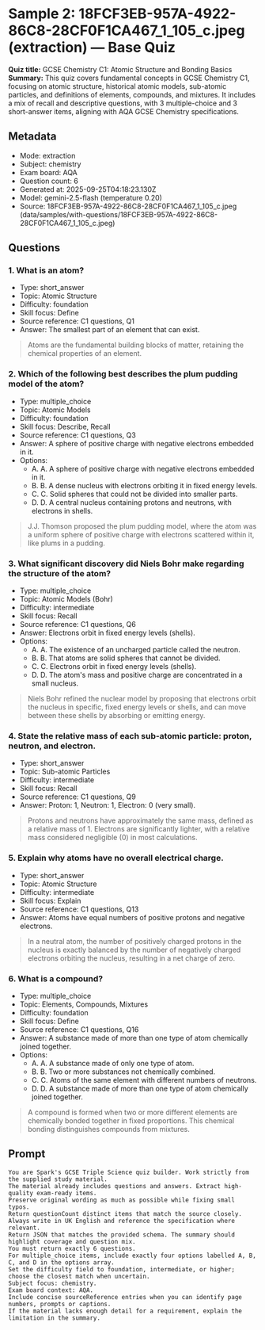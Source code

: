 # Sample 2: 18FCF3EB-957A-4922-86C8-28CF0F1CA467_1_105_c.jpeg (extraction) — Base Quiz

**Quiz title:** GCSE Chemistry C1: Atomic Structure and Bonding Basics
**Summary:** This quiz covers fundamental concepts in GCSE Chemistry C1, focusing on atomic structure, historical atomic models, sub-atomic particles, and definitions of elements, compounds, and mixtures. It includes a mix of recall and descriptive questions, with 3 multiple-choice and 3 short-answer items, aligning with AQA GCSE Chemistry specifications.

## Metadata

- Mode: extraction
- Subject: chemistry
- Exam board: AQA
- Question count: 6
- Generated at: 2025-09-25T04:18:23.130Z
- Model: gemini-2.5-flash (temperature 0.20)
- Source: 18FCF3EB-957A-4922-86C8-28CF0F1CA467_1_105_c.jpeg (data/samples/with-questions/18FCF3EB-957A-4922-86C8-28CF0F1CA467_1_105_c.jpeg)

## Questions

### 1. What is an atom?

- Type: short_answer
- Topic: Atomic Structure
- Difficulty: foundation
- Skill focus: Define
- Source reference: C1 questions, Q1
- Answer: The smallest part of an element that can exist.

> Atoms are the fundamental building blocks of matter, retaining the chemical properties of an element.

### 2. Which of the following best describes the plum pudding model of the atom?

- Type: multiple_choice
- Topic: Atomic Models
- Difficulty: foundation
- Skill focus: Describe, Recall
- Source reference: C1 questions, Q3
- Answer: A sphere of positive charge with negative electrons embedded in it.
- Options:
  - A. A. A sphere of positive charge with negative electrons embedded in it.
  - B. B. A dense nucleus with electrons orbiting it in fixed energy levels.
  - C. C. Solid spheres that could not be divided into smaller parts.
  - D. D. A central nucleus containing protons and neutrons, with electrons in shells.

> J.J. Thomson proposed the plum pudding model, where the atom was a uniform sphere of positive charge with electrons scattered within it, like plums in a pudding.

### 3. What significant discovery did Niels Bohr make regarding the structure of the atom?

- Type: multiple_choice
- Topic: Atomic Models (Bohr)
- Difficulty: intermediate
- Skill focus: Recall
- Source reference: C1 questions, Q6
- Answer: Electrons orbit in fixed energy levels (shells).
- Options:
  - A. A. The existence of an uncharged particle called the neutron.
  - B. B. That atoms are solid spheres that cannot be divided.
  - C. C. Electrons orbit in fixed energy levels (shells).
  - D. D. The atom's mass and positive charge are concentrated in a small nucleus.

> Niels Bohr refined the nuclear model by proposing that electrons orbit the nucleus in specific, fixed energy levels or shells, and can move between these shells by absorbing or emitting energy.

### 4. State the relative mass of each sub-atomic particle: proton, neutron, and electron.

- Type: short_answer
- Topic: Sub-atomic Particles
- Difficulty: intermediate
- Skill focus: Recall
- Source reference: C1 questions, Q9
- Answer: Proton: 1, Neutron: 1, Electron: 0 (very small).

> Protons and neutrons have approximately the same mass, defined as a relative mass of 1. Electrons are significantly lighter, with a relative mass considered negligible (0) in most calculations.

### 5. Explain why atoms have no overall electrical charge.

- Type: short_answer
- Topic: Atomic Structure
- Difficulty: intermediate
- Skill focus: Explain
- Source reference: C1 questions, Q13
- Answer: Atoms have equal numbers of positive protons and negative electrons.

> In a neutral atom, the number of positively charged protons in the nucleus is exactly balanced by the number of negatively charged electrons orbiting the nucleus, resulting in a net charge of zero.

### 6. What is a compound?

- Type: multiple_choice
- Topic: Elements, Compounds, Mixtures
- Difficulty: foundation
- Skill focus: Define
- Source reference: C1 questions, Q16
- Answer: A substance made of more than one type of atom chemically joined together.
- Options:
  - A. A. A substance made of only one type of atom.
  - B. B. Two or more substances not chemically combined.
  - C. C. Atoms of the same element with different numbers of neutrons.
  - D. D. A substance made of more than one type of atom chemically joined together.

> A compound is formed when two or more different elements are chemically bonded together in fixed proportions. This chemical bonding distinguishes compounds from mixtures.

## Prompt

```
You are Spark's GCSE Triple Science quiz builder. Work strictly from the supplied study material.
The material already includes questions and answers. Extract high-quality exam-ready items.
Preserve original wording as much as possible while fixing small typos.
Return questionCount distinct items that match the source closely.
Always write in UK English and reference the specification where relevant.
Return JSON that matches the provided schema. The summary should highlight coverage and question mix.
You must return exactly 6 questions.
For multiple_choice items, include exactly four options labelled A, B, C, and D in the options array.
Set the difficulty field to foundation, intermediate, or higher; choose the closest match when uncertain.
Subject focus: chemistry.
Exam board context: AQA.
Include concise sourceReference entries when you can identify page numbers, prompts or captions.
If the material lacks enough detail for a requirement, explain the limitation in the summary.
```
